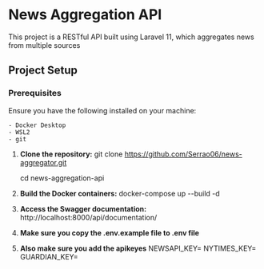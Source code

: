 # News Aggregation API

This project is a RESTful API built using Laravel 11, which aggregates news from multiple sources

## Project Setup

### Prerequisites

Ensure you have the following installed on your machine:

    - Docker Desktop
    - WSL2 
    - git

1. **Clone the repository:**
    git clone https://github.com/Serrao06/news-aggregator.git
     
    cd news-aggregation-api

2. **Build the Docker containers:**
    docker-compose up --build -d

3. **Access the Swagger documentation:**
    http://localhost:8000/api/documentation/

4. **Make sure you copy the .env.example file to .env file**
5. **Also make sure you add the apikeyes**
    NEWSAPI_KEY=
    NYTIMES_KEY=
    GUARDIAN_KEY=